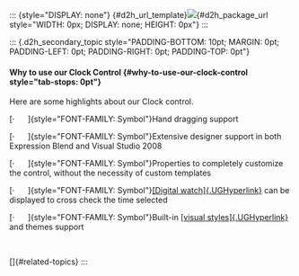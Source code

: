 ::: {style="DISPLAY: none"}
[](ms-xhelp:///?Id=d2h_url_template){#d2h_url_template}![](!package_url!){#d2h_package_url style="WIDTH: 0px; DISPLAY: none; HEIGHT: 0px"}
:::

::: {.d2h_secondary_topic style="PADDING-BOTTOM: 10pt; MARGIN: 0pt; PADDING-LEFT: 0pt; PADDING-RIGHT: 0pt; PADDING-TOP: 0pt"}
#### Why to use our Clock Control {#why-to-use-our-clock-control style="tab-stops: 0pt"}

Here are some highlights about our Clock control.

[·      ]{style="FONT-FAMILY: Symbol"}Hand dragging support

[·      ]{style="FONT-FAMILY: Symbol"}Extensive designer support in both Expression Blend and Visual Studio 2008

[·      ]{style="FONT-FAMILY: Symbol"}Properties to completely customize the control, without the necessity of custom templates

[·      ]{style="FONT-FAMILY: Symbol"}[[Digital watch]{.UGHyperlink}](ms-xhelp:///?Id=74357e3b-15c5-4a80-b1ac-caba8acaaf0e) can be displayed to cross check the time selected

[·      ]{style="FONT-FAMILY: Symbol"}Built-in [[visual styles]{.UGHyperlink}](ms-xhelp:///?Id=fa89d936-9dc1-467f-9a42-3eed27d498e3) and themes support

 

[]{#related-topics}
:::
